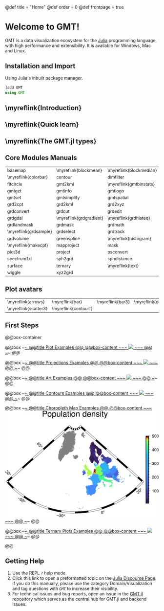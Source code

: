 @def title = "Home"
@def order = 0
@def frontpage = true

# Welcome to GMT!

GMT is a data visualization ecosystem for the [Julia](https://julialang.org/) programming language,
with high performance and extensibility.  It is available for Windows, Mac and Linux.


## Installation and Import

Using Julia's inbuilt package manager.

```julia
]add GMT
using GMT
```

## \myreflink{Introduction}

## \myreflink{Quick learn}

## \myreflink{The GMT.jl types}

## Core Modules Manuals

|  |  |  |  |  |  |
|:-----|:----|:----|:----|:----|:----|
| basemap | \myreflink{blockmean} | \myreflink{blockmedian} | \myreflink{blockmode} |  clip  | \myreflink{coast} |
| \myreflink{colorbar} |  contour  |  dimfilter  |  docs  |  events  |  filter1d  |
| fitcircle |  gmt2kml | \myreflink{gmtbinstats} |  gmtconnect |  gmtconvert |  gmtdefaults |
| gmtget |  gmtinfo |  gmtlogo |  gmtmath |  gmtregress |  gmtselect |
| gmtset |  gmtsimplify |  gmtspatial |  gmtsplit |  gmtvector |  gmtwhich |
| grd2cpt |  grd2kml |  grd2xyz |  grdblend |  grdclip | \myreflink{grdcontour} |
| grdconvert |  grdcut |  grdedit |  grdfft |  grdfill |  grdfilter |
| grdgdal | \myreflink{grdgradient} |  \myreflink{grdhisteq} |  \myreflink{grdimage} |  grdinfo |  grdinterpolate |
| grdlandmask |  grdmask |  grdmath |  grdmix |  grdpaste |  grdproject |
| \myreflink{grdsample} |  grdselect |  grdtrack |  grdtrend |  grdvector | \myreflink{grdview} |
| grdvolume |  greenspline | \myreflink{histogram} |  image |  kml2gmt |  legend |
| \myreflink{makecpt} |  mapproject |  mask | \myreflink{movie} |  nearneighbor | \myreflink{plot} |
| plot3d |  project |  psconvert |  rose |  sample1d |  \myreflink{solar} |
| spectrum1d |  sph2grd | sphdistance |  sphinterpolate | sphtriangulate | \myreflink{subplot} |
| surface |  ternary | \myreflink{text} |  trend1d |  trend2d |  triangulate |
| wiggle |  xyz2grd |  |  |  |  |

## Plot avatars

|  |  |  |  |  |  |
|:-----|:----|:----|:----|:----|:----|
| \myreflink{arrows} | \myreflink{bar} | \myreflink{bar3} | \myreflink{decorated} | \myreflink{lines} | \myreflink{scatter} |
| \myreflink{scatter3} | \myreflink{contourf} |  |  |  |  |

[//]: # 


## First Steps

@@box-container

  @@box
    ~~~<a class="boxlink" href="examples/plotting_functions/">~~~
    @@title Plot Examples @@
    @@box-content
      ~~~
      <img src="/assets/symbols.png">
      ~~~
    @@
    ~~~</a>~~~
  @@

  @@box
    ~~~<a class="boxlink" href="examples/projections/">~~~
    @@title Projections Examples @@
    @@box-content
      ~~~
      <img src="/assets/GMT_sinus_int.png">
      ~~~
    @@
    ~~~</a>~~~
  @@

  @@box
    ~~~<a class="boxlink" href="examples/art/">~~~
    @@title Art Examples @@
    @@box-content
      ~~~
      <img src="/assets/flower.png">
      ~~~
    @@
    ~~~</a>~~~
  @@

  @@box
    ~~~<a class="boxlink" href="examples/contours/">~~~
    @@title Contours Examples @@
    @@box-content
      ~~~
      <img src="/assets/color-contour.png">
      ~~~
    @@
    ~~~</a>~~~
  @@

  @@box
    ~~~<a class="boxlink" href="examples/choropleths/choro_examples">~~~
    @@title Choropleth Map Examples @@
    @@box-content
      ~~~
      <img src="/assets/choro1_dcw.png">
      ~~~
    @@
    ~~~</a>~~~
  @@

  @@box
    ~~~<a class="boxlink" href="examples/ternary/">~~~
    @@title Ternary Plots Examples @@
    @@box-content
      ~~~
      <img src="/assets/ternary3.png">
      ~~~
    @@
    ~~~</a>~~~
  @@

@@




## Getting Help

1. Use the REPL `?` help mode.
1. Click this link to open a preformatted topic on the [Julia Discourse Page](https://discourse.julialang.org/new-topic?title=GMT%20-%20Your%20question%20here&category=domain/viz&tags=GMT&body=You%20can%20write%20your%20question%20in%20this%20space.%0A%0ABefore%20asking%2C%20please%20take%20a%20minute%20to%20make%20sure%20that%20you%20have%20installed%20the%20latest%20available%20versions%20and%20have%20looked%20at%20%5Bthe%20most%20recent%20documentation%5D(http%3A%2Fwww.generic-mapping-tools.org/GMT.jl%2Fstable%2F)%20%3Ainnocent%3A). If you do this manually, please use the category Domain/Visualization and tag questions with `GMT` to increase their visibility.
1. For technical issues and bug reports, open an issue in the [GMT.jl](https://www.generic-mapping-tools.org/GMT.jl) repository which serves as the central hub for GMT.jl and backend issues.

